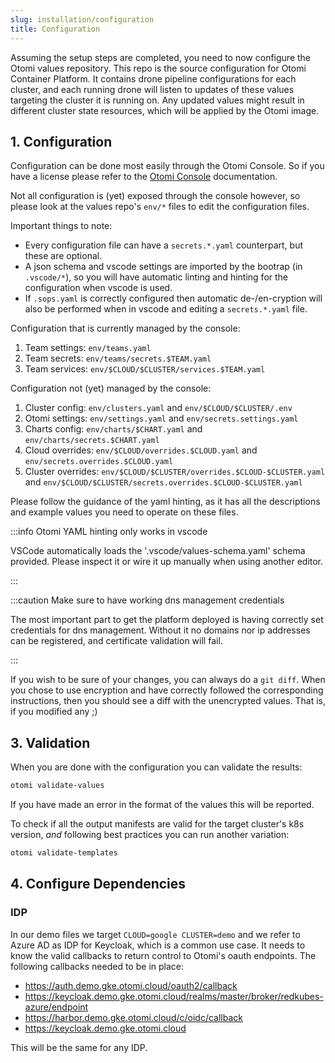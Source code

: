 ```yaml
---
slug: installation/configuration
title: Configuration
---
```


Assuming the setup steps are completed, you need to now configure the Otomi values repository. This repo is the source configuration for Otomi Container Platform. It contains drone pipeline configurations for each cluster, and each running drone will listen to updates of these values targeting the cluster it is running on. Any updated values might result in different cluster state resources, which will be applied by the Otomi image.

## 1. Configuration

Configuration can be done most easily through the Otomi Console. So if you have a license please refer to the [Otomi Console](../console) documentation.

Not all configuration is (yet) exposed through the console however, so please look at the values repo's `env/*` files to edit the configuration files.

Important things to note:

- Every configuration file can have a `secrets.*.yaml` counterpart, but these are optional.
- A json schema and vscode settings are imported by the bootrap (in `.vscode/*`), so you will have automatic linting and hinting for the configuration when vscode is used.
- If `.sops.yaml` is correctly configured then automatic de-/en-cryption will also be performed when in vscode and editing a `secrets.*.yaml` file.

Configuration that is currently managed by the console:

1. Team settings: `env/teams.yaml`
2. Team secrets: `env/teams/secrets.$TEAM.yaml`
3. Team services: `env/$CLOUD/$CLUSTER/services.$TEAM.yaml`

Configuration not (yet) managed by the console:

1. Cluster config: `env/clusters.yaml` and `env/$CLOUD/$CLUSTER/.env`
2. Otomi settings: `env/settings.yaml` and `env/secrets.settings.yaml`
3. Charts config: `env/charts/$CHART.yaml` and `env/charts/secrets.$CHART.yaml`
4. Cloud overrides: `env/$CLOUD/overrides.$CLOUD.yaml` and `env/secrets.overrides.$CLOUD.yaml`
5. Cluster overrides: `env/$CLOUD/$CLUSTER/overrides.$CLOUD-$CLUSTER.yaml` and `env/$CLOUD/$CLUSTER/secrets.overrides.$CLOUD-$CLUSTER.yaml`

Please follow the guidance of the yaml hinting, as it has all the descriptions and example values you need to operate on these files.

:::info Otomi YAML hinting only works in vscode

VSCode automatically loads the '.vscode/values-schema.yaml' schema provided. Please inspect it or wire it up manually when using another editor.

:::

:::caution Make sure to have working dns management credentials

The most important part to get the platform deployed is having correctly set credentials for dns management. Without it no domains nor ip addresses can be registered, and certificate validation will fail.

:::

If you wish to be sure of your changes, you can always do a `git diff`. When you chose to use encryption and have correctly followed the corresponding instructions, then you should see a diff with the unencrypted values. That is, if you modified any ;)

## 3. Validation

When you are done with the configuration you can validate the results:

```bash
otomi validate-values
```

If you have made an error in the format of the values this will be reported.

To check if all the output manifests are valid for the target cluster's k8s version, _and_ following best practices you can run another variation:

```bash
otomi validate-templates
```

## 4. Configure Dependencies

### IDP

In our demo files we target `CLOUD=google CLUSTER=demo` and we refer to Azure AD as IDP for Keycloak, which is a common use case. It needs to know the valid callbacks to return control to Otomi's oauth endpoints. The following callbacks needed to be in place:

- https://auth.demo.gke.otomi.cloud/oauth2/callback
- https://keycloak.demo.gke.otomi.cloud/realms/master/broker/redkubes-azure/endpoint
- https://harbor.demo.gke.otomi.cloud/c/oidc/callback
- https://keycloak.demo.gke.otomi.cloud

This will be the same for any IDP.
